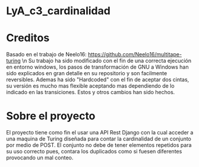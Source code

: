 # LyA_c3_cardinalidad

# Creditos
Basado en el trabajo de Neelo16: https://github.com/Neelo16/multitape-turing \n
Su trabajo ha sido modificado con el fin de una correcta ejecución en entorno windows, los pasos de transformación de GNU a Windows han sido explicados en gran detalle en su repositorio y son facilmente reversibles.
Ademas ha sido "Hardcoded" con el fin de aceptar dos cintas, su versión es mucho mas flexible aceptando mas dependiendo de lo indicado en las transiciones.
Estos y otros cambios han sido hechos.

# Sobre el proyecto
El proyecto tiene como fin el usar una API Rest Django con la cual acceder a una maquina de Turing diseñada para contar la cardinalidad de un conjunto por medio de POST.
El conjunto no debe de tener elementos repetidos para su uso correcto pues, contara los duplicados como si fuesen diferentes provocando un mal conteo.

